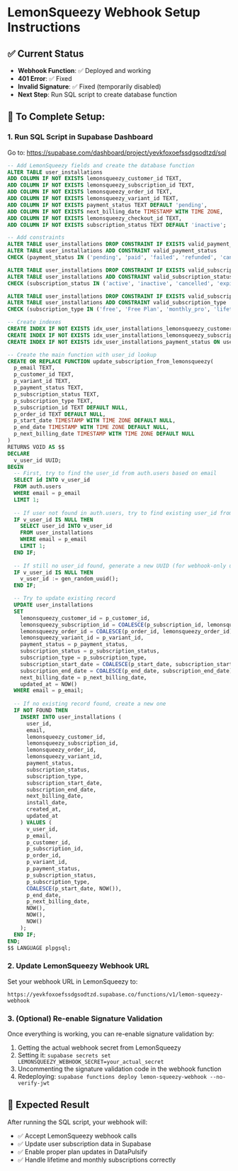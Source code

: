 # LemonSqueezy Webhook Setup Instructions

## ✅ Current Status
- **Webhook Function**: ✅ Deployed and working
- **401 Error**: ✅ Fixed
- **Invalid Signature**: ✅ Fixed (temporarily disabled)
- **Next Step**: Run SQL script to create database function

## 🔧 To Complete Setup:

### 1. Run SQL Script in Supabase Dashboard
Go to: https://supabase.com/dashboard/project/yevkfoxoefssdgsodtzd/sql

```sql
-- Add LemonSqueezy fields and create the database function
ALTER TABLE user_installations
ADD COLUMN IF NOT EXISTS lemonsqueezy_customer_id TEXT,
ADD COLUMN IF NOT EXISTS lemonsqueezy_subscription_id TEXT,
ADD COLUMN IF NOT EXISTS lemonsqueezy_order_id TEXT,
ADD COLUMN IF NOT EXISTS lemonsqueezy_variant_id TEXT,
ADD COLUMN IF NOT EXISTS payment_status TEXT DEFAULT 'pending',
ADD COLUMN IF NOT EXISTS next_billing_date TIMESTAMP WITH TIME ZONE,
ADD COLUMN IF NOT EXISTS lemonsqueezy_checkout_id TEXT,
ADD COLUMN IF NOT EXISTS subscription_status TEXT DEFAULT 'inactive';

-- Add constraints
ALTER TABLE user_installations DROP CONSTRAINT IF EXISTS valid_payment_status;
ALTER TABLE user_installations ADD CONSTRAINT valid_payment_status 
CHECK (payment_status IN ('pending', 'paid', 'failed', 'refunded', 'cancelled'));

ALTER TABLE user_installations DROP CONSTRAINT IF EXISTS valid_subscription_status;
ALTER TABLE user_installations ADD CONSTRAINT valid_subscription_status 
CHECK (subscription_status IN ('active', 'inactive', 'cancelled', 'expired', 'past_due', 'unpaid'));

ALTER TABLE user_installations DROP CONSTRAINT IF EXISTS valid_subscription_type;
ALTER TABLE user_installations ADD CONSTRAINT valid_subscription_type 
CHECK (subscription_type IN ('free', 'Free Plan', 'monthly_pro', 'lifetime'));

-- Create indexes
CREATE INDEX IF NOT EXISTS idx_user_installations_lemonsqueezy_customer ON user_installations(lemonsqueezy_customer_id);
CREATE INDEX IF NOT EXISTS idx_user_installations_lemonsqueezy_subscription ON user_installations(lemonsqueezy_subscription_id);
CREATE INDEX IF NOT EXISTS idx_user_installations_payment_status ON user_installations(email, payment_status, subscription_status);

-- Create the main function with user_id lookup
CREATE OR REPLACE FUNCTION update_subscription_from_lemonsqueezy(
  p_email TEXT,
  p_customer_id TEXT,
  p_variant_id TEXT,
  p_payment_status TEXT,
  p_subscription_status TEXT,
  p_subscription_type TEXT,
  p_subscription_id TEXT DEFAULT NULL,
  p_order_id TEXT DEFAULT NULL,
  p_start_date TIMESTAMP WITH TIME ZONE DEFAULT NULL,
  p_end_date TIMESTAMP WITH TIME ZONE DEFAULT NULL,
  p_next_billing_date TIMESTAMP WITH TIME ZONE DEFAULT NULL
)
RETURNS VOID AS $$
DECLARE
  v_user_id UUID;
BEGIN
  -- First, try to find the user_id from auth.users based on email
  SELECT id INTO v_user_id 
  FROM auth.users 
  WHERE email = p_email 
  LIMIT 1;
  
  -- If user not found in auth.users, try to find existing user_id from user_installations
  IF v_user_id IS NULL THEN
    SELECT user_id INTO v_user_id 
    FROM user_installations 
    WHERE email = p_email 
    LIMIT 1;
  END IF;
  
  -- If still no user_id found, generate a new UUID (for webhook-only users)
  IF v_user_id IS NULL THEN
    v_user_id := gen_random_uuid();
  END IF;

  -- Try to update existing record
  UPDATE user_installations
  SET 
    lemonsqueezy_customer_id = p_customer_id,
    lemonsqueezy_subscription_id = COALESCE(p_subscription_id, lemonsqueezy_subscription_id),
    lemonsqueezy_order_id = COALESCE(p_order_id, lemonsqueezy_order_id),
    lemonsqueezy_variant_id = p_variant_id,
    payment_status = p_payment_status,
    subscription_status = p_subscription_status,
    subscription_type = p_subscription_type,
    subscription_start_date = COALESCE(p_start_date, subscription_start_date),
    subscription_end_date = COALESCE(p_end_date, subscription_end_date),
    next_billing_date = p_next_billing_date,
    updated_at = NOW()
  WHERE email = p_email;
  
  -- If no existing record found, create a new one
  IF NOT FOUND THEN
    INSERT INTO user_installations (
      user_id,
      email,
      lemonsqueezy_customer_id,
      lemonsqueezy_subscription_id,
      lemonsqueezy_order_id,
      lemonsqueezy_variant_id,
      payment_status,
      subscription_status,
      subscription_type,
      subscription_start_date,
      subscription_end_date,
      next_billing_date,
      install_date,
      created_at,
      updated_at
    ) VALUES (
      v_user_id,
      p_email,
      p_customer_id,
      p_subscription_id,
      p_order_id,
      p_variant_id,
      p_payment_status,
      p_subscription_status,
      p_subscription_type,
      COALESCE(p_start_date, NOW()),
      p_end_date,
      p_next_billing_date,
      NOW(),
      NOW(),
      NOW()
    );
  END IF;
END;
$$ LANGUAGE plpgsql;
```

### 2. Update LemonSqueezy Webhook URL
Set your webhook URL in LemonSqueezy to:
```
https://yevkfoxoefssdgsodtzd.supabase.co/functions/v1/lemon-squeezy-webhook
```

### 3. (Optional) Re-enable Signature Validation
Once everything is working, you can re-enable signature validation by:

1. Getting the actual webhook secret from LemonSqueezy
2. Setting it: `supabase secrets set LEMONSQUEEZY_WEBHOOK_SECRET=your_actual_secret`
3. Uncommenting the signature validation code in the webhook function
4. Redeploying: `supabase functions deploy lemon-squeezy-webhook --no-verify-jwt`

## 🎯 Expected Result
After running the SQL script, your webhook will:
- ✅ Accept LemonSqueezy webhook calls
- ✅ Update user subscription data in Supabase
- ✅ Enable proper plan updates in DataPulsify
- ✅ Handle lifetime and monthly subscriptions correctly 